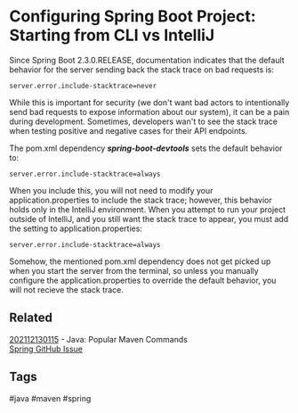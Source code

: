 # Configuring Spring Boot Project: Starting from CLI vs IntelliJ
Since Spring Boot 2.3.0.RELEASE, documentation indicates that the default
behavior for the server sending back the stack trace on bad requests is:
```
server.error.include-stacktrace=never
```
While this is important for security (we don't want bad actors to intentionally
send bad requests to expose information about our system), it can be a pain 
during development. Sometimes, developers wan't to see the stack trace when
testing positive and negative cases for their API endpoints. 

The pom.xml dependency ***spring-boot-devtools*** sets the default behavior to:
```
server.error.include-stacktrace=always
```
When you include this, you will not need to modify your application.properties
to include the stack trace; however, this behavior holds only in the IntelliJ
environment. When you attempt to run your project outside of IntelliJ, and you
still want the stack trace to appear, you must add the setting to
application.properties:
```
server.error.include-stacktrace=always
```
Somehow, the mentioned pom.xml dependency
does not get picked up when you start the server from the terminal, so unless
you manually configure the application.properties to override the default
behavior, you will not recieve the stack trace.

## Related
[202112130115](../202112130115) - Java: Popular Maven Commands \
[Spring GitHub Issue](https://github.com/spring-projects/spring-boot/issues/21497)

## Tags
#java #maven #spring

